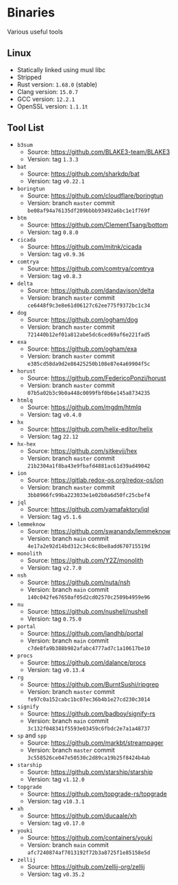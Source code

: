# Binaries

Various useful tools

## Linux

- Statically linked using musl libc
- Stripped
- Rust version: `1.68.0` (stable)
- Clang version: `15.0.7`
- GCC version: `12.2.1`
- OpenSSL version: `1.1.1t`

## Tool List

- `b3sum`
  - Source: https://github.com/BLAKE3-team/BLAKE3
  - Version: tag `1.3.3`
- `bat`
  - Source: https://github.com/sharkdp/bat
  - Version: tag `v0.22.1`
- `boringtun`
  - Source: https://github.com/cloudflare/boringtun
  - Version: branch `master` commit `be08af94a76135df209bbbb93492a6bc1e1f769f`
- `btm`
  - Source: https://github.com/ClementTsang/bottom
  - Version: tag `0.8.0`
- `cicada`
  - Source: https://github.com/mitnk/cicada
  - Version: tag `v0.9.36`
- `comtrya`
  - Source: https://github.com/comtrya/comtrya
  - Version: tag `v0.8.3`
- `delta`
  - Source: https://github.com/dandavison/delta
  - Version: branch `master` commit `ce6448f9c3e8e61d06127c62ee775f9372bc1c34`
- `dog`
  - Source: https://github.com/ogham/dog
  - Version: branch `master` commit `721440b12ef01a812abe5dc6ced69af6e221fad5`
- `exa`
  - Source: https://github.com/ogham/exa
  - Version: branch `master` commit `e385cd58da9d2e86425250b108e87e4a69904f5c`
- `horust`
  - Source: https://github.com/FedericoPonzi/horust
  - Version: branch `master` commit `07b5a02b3c9b0a448c0099fbf0b6e145a8734235`
- `htmlq`
  - Source: https://github.com/mgdm/htmlq
  - Version: tag `v0.4.0`
- `hx`
  - Source: https://github.com/helix-editor/helix
  - Version: tag `22.12`
- `hx-hex`
  - Source: https://github.com/sitkevij/hex
  - Version: branch `master` commit `21b2304a1f8ba43e9fbafd4881ac61d39ad49042`
- `ion`
  - Source: https://gitlab.redox-os.org/redox-os/ion
  - Version: branch `master` commit `3bb8966fc99ba223033e1e02b0a6d50fc25cbef4`
- `jql`
  - Source: https://github.com/yamafaktory/jql
  - Version: tag `v5.1.6`
- `lemmeknow`
  - Source: https://github.com/swanandx/lemmeknow
  - Version: branch `main` commit `4e17a2e92d14bd312c34c6c8be8add670715519d`
- `monolith`
  - Source: https://github.com/Y2Z/monolith
  - Version: tag `v2.7.0`
- `nsh`
  - Source: https://github.com/nuta/nsh
  - Version: branch `main` commit `140c042fe67650af05d2cd02570c2509b4959e96`
- `nu`
  - Source: https://github.com/nushell/nushell
  - Version: tag `0.75.0`
- `portal`
  - Source: https://github.com/landhb/portal
  - Version: branch `main` commit `c7de8fa9b388b982afabc4777ad7c1a10617be10`
- `procs`
  - Source: https://github.com/dalance/procs
  - Version: tag `v0.13.4`
- `rg`
  - Source: https://github.com/BurntSushi/ripgrep
  - Version: branch `master` commit `fe97c0a152cabc1bc07ec36b4b1e27cd230c3014`
- `signify`
  - Source: https://github.com/badboy/signify-rs
  - Version: branch `main` commit `3c132f048341f5593e03459c6fbdc2e7a1a48737`
- `sp` and `spp`
  - Source: https://github.com/markbt/streampager
  - Version: branch `master` commit `3c558526ce047e50530c2d89ca19b25f8424b4ab`
- `starship`
  - Source: https://github.com/starship/starship
  - Version: tag `v1.12.0`
- `topgrade`
  - Source: https://github.com/topgrade-rs/topgrade
  - Version: tag `v10.3.1`
- `xh`
  - Source: https://github.com/ducaale/xh
  - Version: tag `v0.17.0`
- `youki`
  - Source: https://github.com/containers/youki
  - Version: branch `main` commit `afc7240874af7013192f72b3a8725f1e85158e5d`
- `zellij`
  - Source: https://github.com/zellij-org/zellij
  - Version: tag `v0.35.2`
